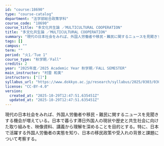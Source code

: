```yaml
---
id: "course:18690"
type: "course-catalog"
department: "法学部総合政策学科"
course_code: "18690"
course_title: "多文化共生論 ／MULTICULTURAL COOPERATION"
title: "多文化共生論 ／MULTICULTURAL COOPERATION"
summary: "現代の日本社会をみれば、外国人労働者や移民・難民に関するニュースを見聞きする機会が増えている。日本で暮らす滞日外国人の現状や歴史と共生社会に向けた取り組みを、映像資料、講義から理解を深めることを目的とする。特に、日本で活躍する外国人労働者の…"
tags: []
campus: ""
term: ""
period: "火1／Tue 1"
course_type: "秋学期／Fall"
credits: 2
year: "2025年度／2025 Academic Year 秋学期／FALL SEMESTER"
main_instructor: "村雲 和美"
instructors: ["[]"]
syllabus_url: "https://www.dokkyo.ac.jp/research/syllabus/2025/0303/0303_18690_ja_JP.html"
license: "CC-BY-4.0"
version:
  created_at: "2025-10-29T12:47:51.635451Z"
  updated_at: "2025-10-29T12:47:51.635451Z"
---
```

現代の日本社会をみれば、外国人労働者や移民・難民に関するニュースを見聞きする機会が増えている。日本で暮らす滞日外国人の現状や歴史と共生社会に向けた取り組みを、映像資料、講義から理解を深めることを目的とする。特に、日本で活躍する外国人労働者の実態を知り、日本の移民政策や受入れの背景と課題について考察する。

